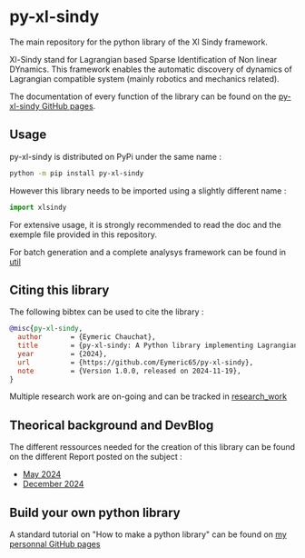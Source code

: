 # py-xl-sindy
The main repository for the python library of the Xl Sindy framework.

Xl-Sindy stand for Lagrangian based Sparse Identification of Non linear DYnamics. This framework enables the automatic discovery of dynamics of Lagrangian compatible system (mainly robotics and mechanics related).

The documentation of every function of the library can be found on the [py-xl-sindy GitHub pages](https://eymeric65.github.io/py-xl-sindy/index.html).

## Usage

py-xl-sindy is distributed on PyPi under the same name :
```sh
python -m pip install py-xl-sindy
```

However this library needs to be imported using a slightly different name :
```python
import xlsindy
```

For extensive usage, it is strongly recommended to read the doc and the exemple file provided in this repository.

For batch generation and a complete analysys framework can be found in [util](/util/)

## Citing this library

The following bibtex can be used to cite the library :
```bibtex
@misc{py-xl-sindy,
  author       = {Eymeric Chauchat},
  title        = {py-xl-sindy: A Python library implementing Lagrangian Sparse Identification of Non linear DYnamics},
  year         = {2024},
  url          = {https://github.com/Eymeric65/py-xl-sindy},
  note         = {Version 1.0.0, released on 2024-11-19},
}
```

Multiple research work are on-going and can be tracked in [research_work](/research_work/)

## Theorical background and DevBlog

The different ressources needed for the creation of this library can be found on the different Report posted on the subject :
- [May 2024](https://eymeric65.github.io/p/22a56c0680934dcdb94881992c682390/)
- [December 2024](https://eymeric65.github.io/p/5cb398f1511e45b095fa3e65c118dd62/)


## Build your own python library

A standard tutorial on "How to make a python library" can be found on [my personnal GitHub pages](https://eymeric65.github.io/p/738f25b6283a408aa2f517964cda0fc5/)
